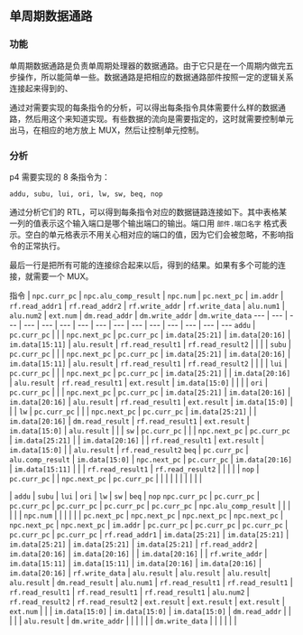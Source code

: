 ## 单周期数据通路

### 功能

单周期数据通路是负责单周期处理器的数据通路。由于它只是在一个周期内做完五步操作，所以能简单一些。数据通路是把相应的数据通路部件按照一定的逻辑关系连接起来得到的、

通过对需要实现的每条指令的分析，可以得出每条指令具体需要什么样的数据通路，然后用这个来知道实现。有些数据的流向是需要指定的，这时就需要控制单元出马，在相应的地方放上 MUX，然后让控制单元控制。

### 分析

p4 需要实现的 8 条指令为：

`addu, subu, lui, ori, lw, sw, beq, nop`

通过分析它们的 RTL，可以得到每条指令对应的数据链路连接如下。其中表格某一列的值表示这个输入端口是哪个输出端口的输出。端口用 `部件.端口名字` 格式表示。空白的单元格表示不用关心相对应的端口的值，因为它们会被忽略，不影响指令的正常执行。

最后一行是把所有可能的连接综合起来以后，得到的结果。如果有多个可能的连接，就需要一个 MUX。

指令 | `npc.curr_pc` | `npc.alu_comp_result` | `npc.num` | `pc.next_pc` | `im.addr` | `rf.read_addr1` | `rf.read_addr2` | `rf.write_addr` | `rf.write_data` | `alu.num1` | `alu.num2` | `ext.num` | `dm.read_addr` | `dm.write_addr` | `dm.write_data` 
--- | --- | --- | --- | --- | --- | --- | --- | --- | --- | --- | --- | --- | --- | ---
`addu` | `pc.curr_pc` | | | `npc.next_pc` | `pc.curr_pc` | `im.data[25:21]` | `im.data[20:16]` | `im.data[15:11]` | `alu.result` | `rf.read_result1` | `rf.read_result2` | | | |
`subu` | `pc.curr_pc` | | | `npc.next_pc` | `pc.curr_pc` | `im.data[25:21]` | `im.data[20:16]` | `im.data[15:11]` | `alu.result` | `rf.read_result1` | `rf.read_result2` | | | |
`lui` | `pc.curr_pc` | | | `npc.next_pc` | `pc.curr_pc` | `im.data[25:21]` | | `im.data[20:16]` | `alu.result` | `rf.read_result1` | `ext.result` | `im.data[15:0]` | | | |
`ori` | `pc.curr_pc` | | | `npc.next_pc` | `pc.curr_pc` | `im.data[25:21]` | `im.data[20:16]` | `im.data[20:16]` | `alu.result` | `rf.read_result1` | `ext.result` | `im.data[15:0]` | | |
`lw` | `pc.curr_pc` | | | `npc.next_pc` | `pc.curr_pc` | `im.data[25:21]` | | `im.data[20:16]` | `dm.read_result` | `rf.read_result1` | `ext.result` | `im.data[15:0]` | `alu.result` | | | 
`sw` | `pc.curr_pc` | | | `npc.next_pc` | `pc.curr_pc` | `im.data[25:21]` | | `im.data[20:16]` | | `rf.read_result1` | `ext.result` | `im.data[15:0]` | | `alu.result` | `rf.read_result2` 
`beq` | `pc.curr_pc` | `alu.comp_result` | `im.data[15:0]` | `npc.next_pc` | `pc.curr_pc` | `im.data[20:16]` | `im.data[15:11]` | | | `rf.read_result1` | `rf.read_result2` | | | | | 
`nop` | `pc.curr_pc` | | `npc.next_pc` | `pc.curr_pc` | | | | | | | | | | 

 | `addu` | `subu` | `lui` | `ori` | `lw` | `sw` | `beq` | `nop` 
`npc.curr_pc` | `pc.curr_pc` | `pc.curr_pc` | `pc.curr_pc` | `pc.curr_pc` | `pc.curr_pc` | 
`npc.alu_comp_result` | | | | | | 
`npc.num` | | | | | | 
`pc.next_pc` | `npc.next_pc` | `npc.next_pc` | `npc.next_pc` | `npc.next_pc` | `npc.next_pc` | 
`im.addr` | `pc.curr_pc` | `pc.curr_pc` | `pc.curr_pc` | `pc.curr_pc` | `pc.curr_pc` | 
`rf.read_addr1` | `im.data[25:21]` | `im.data[25:21]` | `im.data[25:21]` | `im.data[25:21]` | `im.data[25:21]` | 
`rf.read_addr2` | `im.data[20:16]` | `im.data[20:16]` | | `im.data[20:16]` | | 
`rf.write_addr` | `im.data[15:11]` | `im.data[15:11]` | `im.data[20:16]` | `im.data[20:16]` | `im.data[20:16]` | 
`rf.write_data` | `alu.result` | `alu.result` | `alu.result`|  `alu.result` | `dm.read_result` | 
`alu.num1` | `rf.read_result1` | `rf.read_result1` | `rf.read_result1` | `rf.read_result1` | `rf.read_result1` | 
`alu.num2` | `rf.read_result2` | `rf.read_result2` | `ext.result` | `ext.result` | `ext.result` | 
`ext.num` | | | `im.data[15:0]` | `im.data[15:0]` | `im.data[15:0]` | 
`dm.read_addr` | | | | | `alu.result` | 
`dm.write_addr` | | | | | | 
`dm.write_data` | | | | | | 

